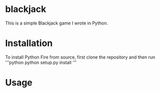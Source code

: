 # blackjack
This is a simple Blackjack game I wrote in Python.

# Installation
To install Python Fire from source, first clone the repository and then run 
'''python
python setup.py install
'''

# Usage
